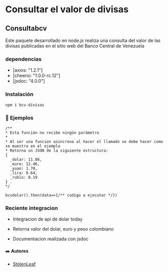 # Consultar el valor de divisas
## Consultabcv

Este paquete desarrollado en node.js realiza una consulta del valor de las divisas publicadas en el sitio web del Banco Central de Venezuela 

### dependencias
* [axios: "1.2.1"]
* [cheerio: "1.0.0-rc.12"]
* [jsdoc: "4.0.0"]

### Instalación 
```
npm i bcv-divisas
```
### :scroll: Ejemplos 

```
/**
* Esta función no recibe ningún parámetro 
*
* Al ser una funcion asincrona al hacer el llamado se debe hacer como se muestra en el ejemplo
* Retorna un JSON de la siguiente estructura:
{
  _dolar: 11.86,
  _euro: 12.46,
  _yuan: 1.70,
  _lira: 0.64,
  _rublo: 0.19
} .
*/

bcvdolar().then(data=>{/** codigo a ejecutar */})
```

### Reciente integracion
* Integracion de api de dolar today
* Retorna valor del dolar, euro y peso colombiano

* Documentacion realizada con jsdoc

#### ✒️ Autores 
* [StolenLeaf](https://github.com/stolenLeaf)